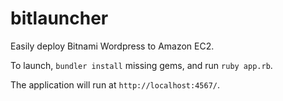 # bitlauncher
Easily deploy Bitnami Wordpress to Amazon EC2.

To launch, `bundler install` missing gems, and run `ruby app.rb`.

The application will run at `http://localhost:4567/`.
